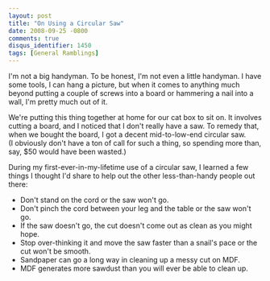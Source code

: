 ```yaml
---
layout: post
title: "On Using a Circular Saw"
date: 2008-09-25 -0800
comments: true
disqus_identifier: 1450
tags: [General Ramblings]
---
```

I'm not a big handyman. To be honest, I'm not even a little handyman. I
have some tools, I can hang a picture, but when it comes to anything
much beyond putting a couple of screws into a board or hammering a nail
into a wall, I'm pretty much out of it.

We're putting this thing together at home for our cat box to sit on. It
involves cutting a board, and I noticed that I don't really have a
saw. To remedy that, when we bought the board, I got a decent
mid-to-low-end circular saw. (I obviously don't have a ton of call for
such a thing, so spending more than, say, $50 would have been wasted.)

During my first-ever-in-my-lifetime use of a circular saw, I learned a
few things I thought I'd share to help out the other less-than-handy
people out there:

-   Don't stand on the cord or the saw won't go.
-   Don't pinch the cord between your leg and the table or the saw won't
    go.
-   If the saw doesn't go, the cut doesn't come out as clean as you
    might hope.
-   Stop over-thinking it and move the saw faster than a snail's pace or
    the cut won't be smooth.
-   Sandpaper can go a long way in cleaning up a messy cut on MDF.
-   MDF generates more sawdust than you will ever be able to clean up.


